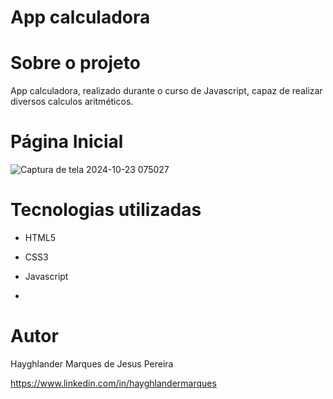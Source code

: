 # App calculadora

# Sobre o projeto

App calculadora, realizado durante o curso de Javascript, capaz de realizar diversos calculos aritméticos.

# Página Inicial

![Captura de tela 2024-10-23 075027](https://github.com/user-attachments/assets/35a8823a-f4e8-49e8-80a4-edc0333135f8)

# Tecnologias utilizadas

- HTML5

- CSS3

- Javascript
- 
# Autor

Hayghlander Marques de Jesus Pereira

https://www.linkedin.com/in/hayghlandermarques
